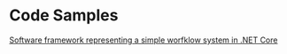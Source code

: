 # Code Samples

[Software framework representing a simple worfklow system in .NET Core](Software%20Framework%20-%20Simple%20Worfklow/Readme.md)

